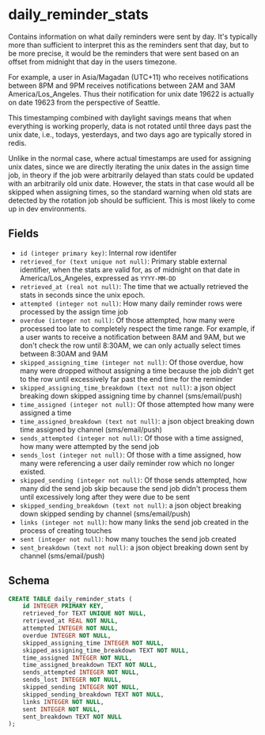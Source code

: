 # daily_reminder_stats

Contains information on what daily reminders were sent by day. It's typically
more than sufficient to interpret this as the reminders sent that day, but to
be more precise, it would be the reminders that were sent based on an offset
from midnight that day in the users timezone.

For example, a user in Asia/Magadan (UTC+11) who receives notifications between
8PM and 9PM receives notifications between 2AM and 3AM America/Los_Angeles. Thus
their notification for unix date 19622 is actually on date 19623 from the perspective
of Seattle.

This timestamping combined with daylight savings means that when everything is
working properly, data is not rotated until three days past the unix date, i.e.,
todays, yesterdays, and two days ago are typically stored in redis.

Unlike in the normal case, where actual timestamps are used for assigning unix
dates, since we are directly iterating the unix dates in the assign time job, in
theory if the job were arbitrarily delayed than stats could be updated with an
arbitrarily old unix date. However, the stats in that case would all be skipped
when assigning times, so the standard warning when old stats are detected by the
rotation job should be sufficient. This is most likely to come up in dev
environments.

## Fields

- `id (integer primary key)`: Internal row identifer
- `retrieved_for (text unique not null)`: Primary stable external identifier,
  when the stats are valid for, as of midnight on that date in
  America/Los_Angeles, expressed as `YYYY-MM-DD`
- `retrieved_at (real not null)`: The time that we actually retrieved the
  stats in seconds since the unix epoch.
- `attempted (integer not null)`: How many daily reminder rows were processed
  by the assign time job
- `overdue (integer not null)`: Of those attempted, how many were processed too
  late to completely respect the time range. For example, if a user wants to
  receive a notification between 8AM and 9AM, but we don't check the row until
  8:30AM, we can only actually select times between 8:30AM and 9AM
- `skipped_assigning_time (integer not null)`: Of those overdue, how many were
  dropped without assigning a time because the job didn't get to the row until
  excessively far past the end time for the reminder
- `skipped_assigning_time_breakdown (text not null)`: a json object breaking
  down skipped assigning time by channel (sms/email/push)
- `time_assigned (integer not null)`: Of those attempted how many were assigned
  a time
- `time_assigned_breakdown (text not null)`: a json object breaking down time
  assigned by channel (sms/email/push)
- `sends_attempted (integer not null)`: Of those with a time assigned, how many
  were attempted by the send job
- `sends_lost (integer not null)`: Of those with a time assigned, how many were
  referencing a user daily reminder row which no longer existed.
- `skipped_sending (integer not null)`: Of those sends attempted, how many did
  the send job skip because the send job didn't process them until excessively
  long after they were due to be sent
- `skipped_sending_breakdown (text not null)`: a json object breaking down
  skipped sending by channel (sms/email/push)
- `links (integer not null)`: how many links the send job created in the process
  of creating touches
- `sent (integer not null)`: how many touches the send job created
- `sent_breakdown (text not null)`: a json object breaking down sent by channel
  (sms/email/push)

## Schema

```sql
CREATE TABLE daily_reminder_stats (
    id INTEGER PRIMARY KEY,
    retrieved_for TEXT UNIQUE NOT NULL,
    retrieved_at REAL NOT NULL,
    attempted INTEGER NOT NULL,
    overdue INTEGER NOT NULL,
    skipped_assigning_time INTEGER NOT NULL,
    skipped_assigning_time_breakdown TEXT NOT NULL,
    time_assigned INTEGER NOT NULL,
    time_assigned_breakdown TEXT NOT NULL,
    sends_attempted INTEGER NOT NULL,
    sends_lost INTEGER NOT NULL,
    skipped_sending INTEGER NOT NULL,
    skipped_sending_breakdown TEXT NOT NULL,
    links INTEGER NOT NULL,
    sent INTEGER NOT NULL,
    sent_breakdown TEXT NOT NULL
);
```

